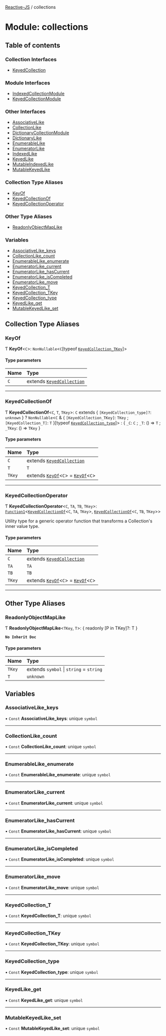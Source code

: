 [Reactive-JS](../README.md) / collections

# Module: collections

## Table of contents

### Collection Interfaces

- [KeyedCollection](../interfaces/collections.KeyedCollection.md)

### Module Interfaces

- [IndexedCollectionModule](../interfaces/collections.IndexedCollectionModule.md)
- [KeyedCollectionModule](../interfaces/collections.KeyedCollectionModule.md)

### Other Interfaces

- [AssociativeLike](../interfaces/collections.AssociativeLike.md)
- [CollectionLike](../interfaces/collections.CollectionLike.md)
- [DictionaryCollectionModule](../interfaces/collections.DictionaryCollectionModule.md)
- [DictionaryLike](../interfaces/collections.DictionaryLike.md)
- [EnumerableLike](../interfaces/collections.EnumerableLike.md)
- [EnumeratorLike](../interfaces/collections.EnumeratorLike.md)
- [IndexedLike](../interfaces/collections.IndexedLike.md)
- [KeyedLike](../interfaces/collections.KeyedLike.md)
- [MutableIndexedLike](../interfaces/collections.MutableIndexedLike.md)
- [MutableKeyedLike](../interfaces/collections.MutableKeyedLike.md)

### Collection Type Aliases

- [KeyOf](collections.md#keyof)
- [KeyedCollectionOf](collections.md#keyedcollectionof)
- [KeyedCollectionOperator](collections.md#keyedcollectionoperator)

### Other Type Aliases

- [ReadonlyObjectMapLike](collections.md#readonlyobjectmaplike)

### Variables

- [AssociativeLike\_keys](collections.md#associativelike_keys)
- [CollectionLike\_count](collections.md#collectionlike_count)
- [EnumerableLike\_enumerate](collections.md#enumerablelike_enumerate)
- [EnumeratorLike\_current](collections.md#enumeratorlike_current)
- [EnumeratorLike\_hasCurrent](collections.md#enumeratorlike_hascurrent)
- [EnumeratorLike\_isCompleted](collections.md#enumeratorlike_iscompleted)
- [EnumeratorLike\_move](collections.md#enumeratorlike_move)
- [KeyedCollection\_T](collections.md#keyedcollection_t)
- [KeyedCollection\_TKey](collections.md#keyedcollection_tkey)
- [KeyedCollection\_type](collections.md#keyedcollection_type)
- [KeyedLike\_get](collections.md#keyedlike_get)
- [MutableKeyedLike\_set](collections.md#mutablekeyedlike_set)

## Collection Type Aliases

### KeyOf

Ƭ **KeyOf**<`C`\>: `NonNullable`<`C`[typeof [`KeyedCollection_TKey`](collections.md#keyedcollection_tkey)]\>

#### Type parameters

| Name | Type |
| :------ | :------ |
| `C` | extends [`KeyedCollection`](../interfaces/collections.KeyedCollection.md) |

___

### KeyedCollectionOf

Ƭ **KeyedCollectionOf**<`C`, `T`, `TKey`\>: `C` extends { `[KeyedCollection_type]?`: `unknown`  } ? `NonNullable`<`C` & { `[KeyedCollection_TKey]`: `TKey` ; `[KeyedCollection_T]`: `T`  }[typeof [`KeyedCollection_type`](collections.md#keyedcollection_type)]\> : { `_C`: `C` ; `_T`: () => `T` ; `_TKey`: () => `TKey`  }

#### Type parameters

| Name | Type |
| :------ | :------ |
| `C` | extends [`KeyedCollection`](../interfaces/collections.KeyedCollection.md) |
| `T` | `T` |
| `TKey` | extends [`KeyOf`](collections.md#keyof)<`C`\> = [`KeyOf`](collections.md#keyof)<`C`\> |

___

### KeyedCollectionOperator

Ƭ **KeyedCollectionOperator**<`C`, `TA`, `TB`, `TKey`\>: [`Function1`](functions.md#function1)<[`KeyedCollectionOf`](collections.md#keyedcollectionof)<`C`, `TA`, `TKey`\>, [`KeyedCollectionOf`](collections.md#keyedcollectionof)<`C`, `TB`, `TKey`\>\>

Utility type for a generic operator function that transforms a Collection's inner value type.

#### Type parameters

| Name | Type |
| :------ | :------ |
| `C` | extends [`KeyedCollection`](../interfaces/collections.KeyedCollection.md) |
| `TA` | `TA` |
| `TB` | `TB` |
| `TKey` | extends [`KeyOf`](collections.md#keyof)<`C`\> = [`KeyOf`](collections.md#keyof)<`C`\> |

___

## Other Type Aliases

### ReadonlyObjectMapLike

Ƭ **ReadonlyObjectMapLike**<`TKey`, `T`\>: { readonly [P in TKey]?: T }

**`No Inherit Doc`**

#### Type parameters

| Name | Type |
| :------ | :------ |
| `TKey` | extends `symbol` \| `string` = `string` |
| `T` | `unknown` |

## Variables

### AssociativeLike\_keys

• `Const` **AssociativeLike\_keys**: unique `symbol`

___

### CollectionLike\_count

• `Const` **CollectionLike\_count**: unique `symbol`

___

### EnumerableLike\_enumerate

• `Const` **EnumerableLike\_enumerate**: unique `symbol`

___

### EnumeratorLike\_current

• `Const` **EnumeratorLike\_current**: unique `symbol`

___

### EnumeratorLike\_hasCurrent

• `Const` **EnumeratorLike\_hasCurrent**: unique `symbol`

___

### EnumeratorLike\_isCompleted

• `Const` **EnumeratorLike\_isCompleted**: unique `symbol`

___

### EnumeratorLike\_move

• `Const` **EnumeratorLike\_move**: unique `symbol`

___

### KeyedCollection\_T

• `Const` **KeyedCollection\_T**: unique `symbol`

___

### KeyedCollection\_TKey

• `Const` **KeyedCollection\_TKey**: unique `symbol`

___

### KeyedCollection\_type

• `Const` **KeyedCollection\_type**: unique `symbol`

___

### KeyedLike\_get

• `Const` **KeyedLike\_get**: unique `symbol`

___

### MutableKeyedLike\_set

• `Const` **MutableKeyedLike\_set**: unique `symbol`
